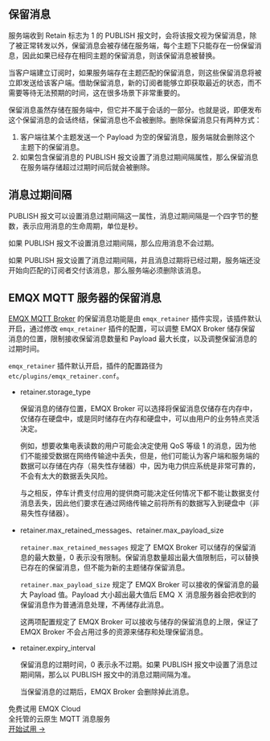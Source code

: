 ## 保留消息

服务端收到 Retain 标志为 1 的 PUBLISH 报文时，会将该报文视为保留消息，除了被正常转发以外，保留消息会被存储在服务端，每个主题下只能存在一份保留消息，因此如果已经存在相同主题的保留消息，则该保留消息被替换。

当客户端建立订阅时，如果服务端存在主题匹配的保留消息，则这些保留消息将被立即发送给该客户端。借助保留消息，新的订阅者能够立即获取最近的状态，而不需要等待无法预期的时间，这在很多场景下非常重要的。

保留消息虽然存储在服务端中，但它并不属于会话的一部分。也就是说，即便发布这个保留消息的会话终结，保留消息也不会被删除。删除保留消息只有两种方式：

1. 客户端往某个主题发送一个 Payload 为空的保留消息，服务端就会删除这个主题下的保留消息。
2. 如果包含保留消息的 PUBLISH 报文设置了消息过期间隔属性，那么保留消息在服务端存储超过过期时间后就会被删除。

## 消息过期间隔

PUBLISH 报文可以设置消息过期间隔这一属性，消息过期间隔是一个四字节的整数，表示应用消息的生命周期，单位是秒。

如果 PUBLISH 报文不设置消息过期间隔，那么应用消息不会过期。

如果 PUBLISH 报文设置了消息过期间隔，并且消息过期将已经过期，服务端还没开始向匹配的订阅者交付该消息，那么服务端必须删除该消息。

## EMQX MQTT 服务器的保留消息

[EMQX MQTT Broker](https://www.emqx.com/en) 的保留消息功能是由 `emqx_retainer` 插件实现，该插件默认开启，通过修改 `emqx_retainer` 插件的配置，可以调整 EMQX Broker 储存保留消息的位置，限制接收保留消息数量和 Payload 最大长度，以及调整保留消息的过期时间。

`emqx_retainer` 插件默认开启，插件的配置路径为 `etc/plugins/emqx_retainer.conf`。

+ retainer.storage_type

  保留消息的储存位置，EMQX Broker 可以选择将保留消息仅储存在内存中，仅储存在硬盘中，或是同时储存在内存和硬盘中，可以由用户的业务特点灵活决定。

  例如，想要收集电表读数的用户可能会决定使用 QoS 等级 1 的消息，因为他们不能接受数据在网络传输途中丢失，但是，他们可能认为客户端和服务端的数据可以存储在内存（易失性存储器）中，因为电力供应系统是非常可靠的，不会有太大的数据丢失风险。

  与之相反，停车计费支付应用的提供商可能决定任何情况下都不能让数据支付消息丢失，因此他们要求在通过网络传输之前将所有的数据写入到硬盘中（非易失性存储器）。

+ retainer.max_retained_messages、retainer.max_payload_size

  `retainer.max_retained_messages`  规定了 EMQX Broker 可以储存的保留消息的最大数量，0 表示没有限制。保留消息数量超出最大值限制后，可以替换已存在的保留消息，但不能为新的主题储存保留消息。

  `retainer.max_payload_size`  规定了 EMQX Broker 可以接收的保留消息的最大 Payload 值。Payload 大小超出最大值后 EMQ Ｘ 消息服务器会把收到的保留消息作为普通消息处理，不再储存此消息。

  这两项配置规定了 EMQX Broker 可以接收与储存的保留消息的上限，保证了 EMQX Broker 不会占用过多的资源来储存和处理保留消息。

+ retainer.expiry_interval

  保留消息的过期时间，0 表示永不过期。如果 PUBLISH 报文中设置了消息过期间隔，那么以 PUBLISH 报文中的消息过期间隔为准。

  当保留消息的过期后，EMQX Broker 会删除掉此消息。


<section class="promotion">
    <div>
        免费试用 EMQX Cloud
        <div class="is-size-14 is-text-normal has-text-weight-normal">全托管的云原生 MQTT 消息服务</div>
    </div>
    <a href="https://accounts-zh.emqx.com/signup?continue=https://cloud.emqx.com/console/deployments/0?oper=new" class="button is-gradient px-5">开始试用 →</a >
</section>
